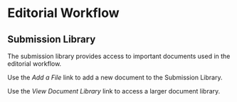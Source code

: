 # Editorial Workflow
## Submission Library

The submission library provides access to important documents used in the editorial workflow.

Use the *Add a File* link to add a new document to the Submission Library.

Use the *View Document Library* link to access a larger document library.
